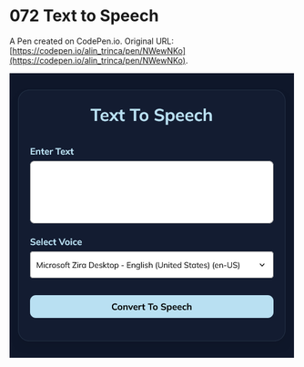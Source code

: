 # 072 Text to Speech

A Pen created on CodePen.io. Original URL: [https://codepen.io/alin_trinca/pen/NWewNKo](https://codepen.io/alin_trinca/pen/NWewNKo).

![Text to Speech Screenshot](text-to-speech.png)
